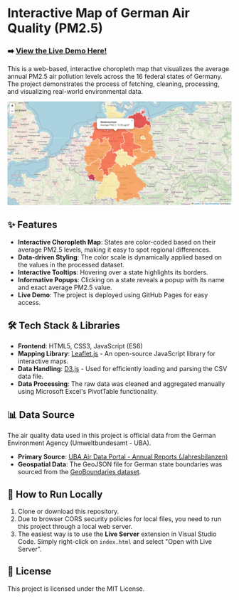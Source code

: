 # Interactive Map of German Air Quality (PM2.5)

### ➡️ [**View the Live Demo Here!**](https://hossein-zamaninasab.github.io/Germany-Air-Quality-Map/)

This is a web-based, interactive choropleth map that visualizes the average annual PM2.5 air pollution levels across the 16 federal states of Germany. The project demonstrates the process of fetching, cleaning, processing, and visualizing real-world environmental data.

![Germany Air Quality Map Preview](preview.png)

## ✨ Features

-   **Interactive Choropleth Map**: States are color-coded based on their average PM2.5 levels, making it easy to spot regional differences.
-   **Data-driven Styling**: The color scale is dynamically applied based on the values in the processed dataset.
-   **Interactive Tooltips**: Hovering over a state highlights its borders.
-   **Informative Popups**: Clicking on a state reveals a popup with its name and exact average PM2.5 value.
-   **Live Demo**: The project is deployed using GitHub Pages for easy access.

## 🛠️ Tech Stack & Libraries

-   **Frontend**: HTML5, CSS3, JavaScript (ES6)
-   **Mapping Library**: [Leaflet.js](https://leafletjs.com/) - An open-source JavaScript library for interactive maps.
-   **Data Handling**: [D3.js](https://d3js.org/) - Used for efficiently loading and parsing the CSV data file.
-   **Data Processing**: The raw data was cleaned and aggregated manually using Microsoft Excel's PivotTable functionality.

## 📊 Data Source

The air quality data used in this project is official data from the German Environment Agency (Umweltbundesamt - UBA).

-   **Primary Source**: [UBA Air Data Portal - Annual Reports (Jahresbilanzen)](https://www.umweltbundesamt.de/daten/luft/luftdaten/jahresbilanzen-luftqualitaet)
-   **Geospatial Data**: The GeoJSON file for German state boundaries was sourced from the [GeoBoundaries dataset](https://github.com/geoboundaries/germany).

## 🚀 How to Run Locally

1.  Clone or download this repository.
2.  Due to browser CORS security policies for local files, you need to run this project through a local web server.
3.  The easiest way is to use the **Live Server** extension in Visual Studio Code. Simply right-click on `index.html` and select "Open with Live Server".

## 📄 License

This project is licensed under the MIT License.
